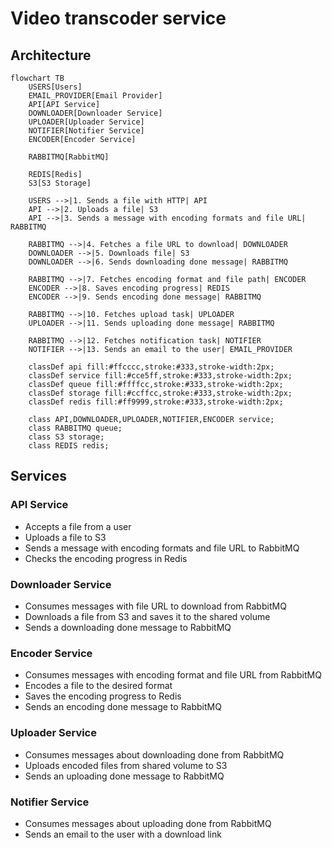# Video transcoder service

## Architecture

```mermaid
flowchart TB
    USERS[Users]
    EMAIL_PROVIDER[Email Provider]
    API[API Service]
    DOWNLOADER[Downloader Service]
    UPLOADER[Uploader Service]
    NOTIFIER[Notifier Service]
    ENCODER[Encoder Service]

    RABBITMQ[RabbitMQ]

    REDIS[Redis]
    S3[S3 Storage]

    USERS -->|1. Sends a file with HTTP| API
    API -->|2. Uploads a file| S3
    API -->|3. Sends a message with encoding formats and file URL| RABBITMQ

    RABBITMQ -->|4. Fetches a file URL to download| DOWNLOADER
    DOWNLOADER -->|5. Downloads file| S3
    DOWNLOADER -->|6. Sends downloading done message| RABBITMQ

    RABBITMQ -->|7. Fetches encoding format and file path| ENCODER
    ENCODER -->|8. Saves encoding progress| REDIS
    ENCODER -->|9. Sends encoding done message| RABBITMQ

    RABBITMQ -->|10. Fetches upload task| UPLOADER
    UPLOADER -->|11. Sends uploading done message| RABBITMQ

    RABBITMQ -->|12. Fetches notification task| NOTIFIER
    NOTIFIER -->|13. Sends an email to the user| EMAIL_PROVIDER

    classDef api fill:#ffcccc,stroke:#333,stroke-width:2px;
    classDef service fill:#cce5ff,stroke:#333,stroke-width:2px;
    classDef queue fill:#ffffcc,stroke:#333,stroke-width:2px;
    classDef storage fill:#ccffcc,stroke:#333,stroke-width:2px;
    classDef redis fill:#ff9999,stroke:#333,stroke-width:2px;

    class API,DOWNLOADER,UPLOADER,NOTIFIER,ENCODER service;
    class RABBITMQ queue;
    class S3 storage;
    class REDIS redis;
```

## Services

### API Service

- Accepts a file from a user
- Uploads a file to S3
- Sends a message with encoding formats and file URL to RabbitMQ
- Checks the encoding progress in Redis

### Downloader Service

- Consumes messages with file URL to download from RabbitMQ
- Downloads a file from S3 and saves it to the shared volume
- Sends a downloading done message to RabbitMQ

### Encoder Service

- Consumes messages with encoding format and file URL from RabbitMQ
- Encodes a file to the desired format
- Saves the encoding progress to Redis
- Sends an encoding done message to RabbitMQ

### Uploader Service

- Consumes messages about downloading done from RabbitMQ
- Uploads encoded files from shared volume to S3
- Sends an uploading done message to RabbitMQ

### Notifier Service

- Consumes messages about uploading done from RabbitMQ
- Sends an email to the user with a download link
